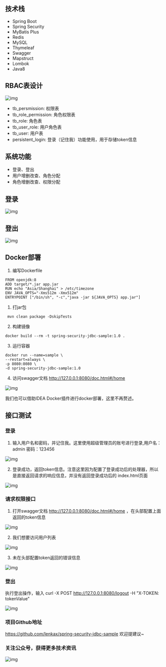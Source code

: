 ## 技术栈

- Spring Boot
- Spring Security
- MyBatis Plus
- Redis
- MySQL
- Thymeleaf
- Swagger
- Mapstruct
- Lombok
- Java8

## RBAC表设计

![img](img/1688981221143-267503dc-7c93-49c8-895d-e6af41f80ed2.png)



- tb_persmission: 权限表
- tb_role_permission: 角色权限表
- tb_role: 角色表
- tb_user_role: 用户角色表
- tb_user: 用户表
- persistent_login: 登录（记住我）功能使用，用于存储token信息

## 系统功能

- 登录、登出
- 用户增删改查、角色分配
- 角色增删改查、权限分配

## 登录


![img](img/1688646976627-852d5b1c-4477-4840-b443-e067446cb222.png)



## 登出


![img](img/1688647741952-41f1a2c9-7663-4259-8fd1-d1d047faa595.png)


## Docker部署

1. 编写Dockerfile

```shell
FROM openjdk:8
ADD target/*.jar app.jar
RUN echo "Asia/Shanghai" > /etc/timezone
ENV JAVA_OPTS="-Xms512m -Xmx512m"
ENTRYPOINT ["/bin/sh", "-c","java -jar ${JAVA_OPTS} app.jar"]

```

1. 打jar包

```shell
 mvn clean package -DskipTests
```

2. 构建镜像

```shell
docker build --rm -t spring-security-jdbc-sample:1.0 .
```

3. 运行容器

```shell
docker run --name=sample \
--restart=always \
-p 8080:8080 \
-d spring-security-jdbc-sample:1.0
```

4. 访问swagger文档 http://127.0.0.1:8080/doc.html#/home

![img](img/1688975300901-182b9cb8-3dd4-44ce-97f2-a0d9ad2de1d4.png)



我们也可以借助IDEA Docker插件进行docker部署，这里不再赘述。

## 接口测试

### 登录

1. 输入用户名和密码，并记住我。这里使用超级管理员的账号进行登录,用户名：admin 密码：123456

![img](img/1688982094840-ce04627f-5869-4dd9-a5f1-ac126ba40049.png)

2. 登录成功，返回token信息。注意这里因为配置了登录成功后的处理器，所以是直接返回请求的响应信息，并没有返回登录成功后的 index.html页面

![img](img/1688982230961-7cd5dda9-d71b-4189-8cda-ae877889f5b8.png)

### 请求权限接口

1. 打开swagger文档  http://127.0.0.1:8080/doc.html#/home ，在头部配置上面返回的token信息

![img](img/1688982452472-596b3b53-9559-435c-94a9-8fb8cfdce28a.png)

2. 我们想要访问用户列表

![img](img/1688982549136-02fb8fa2-2fbe-45e7-9f98-3ceaa8d1989f.png)

3. 未在头部配置token返回的错误信息

![img](img/1688984730379-c37ee836-d7f9-404c-8183-4b61967a4a58.png)

### 登出

执行登出操作，输入 curl -X POST http://127.0.0.1:8080/logout -H "X-TOKEN: tokenValue"

![img](img/1688983752916-a0d47c8b-20cb-4b02-90f5-d82bd61a0a9a.png)

### 项目Github地址

https://github.com/lenkax/spring-security-jdbc-sample  欢迎提建议~

### 关注公众号，获得更多技术资讯
![img](img/qrcode_for_gh_ad1fae28fc11_258.jpg)
